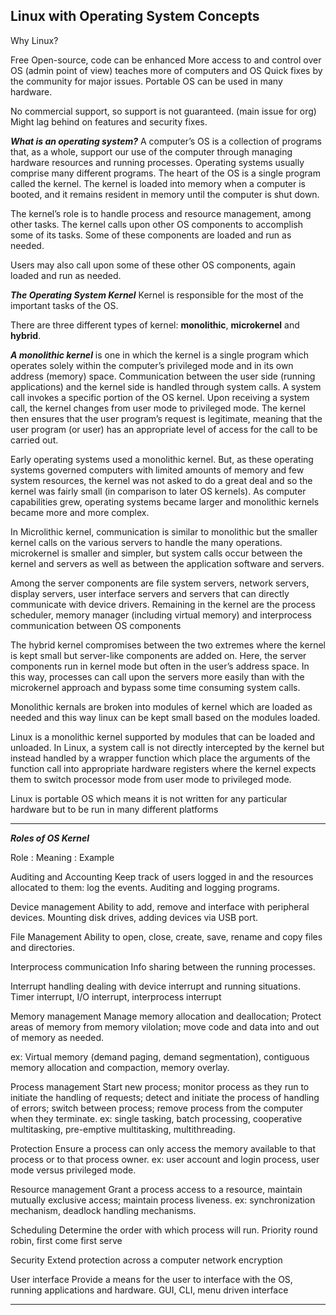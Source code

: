 ## Linux with Operating System Concepts


Why Linux?

Free 
Open-source, code can be enhanced
More access to and control over OS (admin point of view)
teaches more of computers and OS
Quick fixes by the community for major issues.
Portable OS can be used in many hardware.

No commercial support, so support is not guaranteed. (main issue for org)
Might lag behind on features and security fixes.


***What is an operating system?*** 
A computer’s OS is a collection of programs that, as a whole, support our use of the computer through managing hardware resources and running processes. 
Operating systems usually comprise many different programs. The heart of the OS is a single program called the kernel. The kernel is loaded into memory when a computer is booted, and it remains resident in memory until the computer is shut down. 

The kernel’s role is to handle process and resource management, among other tasks. The kernel calls upon other OS components to accomplish some of its tasks. Some of these components are loaded and run as needed.

Users may also call upon some of these other OS components, again loaded and run as needed.


***The Operating System Kernel***
Kernel is responsible for the most of the important tasks of the OS.

There are three different types of kernel: **monolithic**, **microkernel** and **hybrid**. 

***A monolithic kernel*** is one in which the kernel is a single program which operates solely within the computer’s privileged mode and in its own address (memory) space. 
Communication between the user side (running applications) and the kernel side is handled through system calls. 
A system call invokes a specific portion of the OS kernel. Upon receiving a system call, the kernel changes from user mode to privileged mode. 
The kernel then ensures that the user program’s request is legitimate, meaning that the user program (or user) has an appropriate level of access for the call to be carried out.

Early operating systems used a monolithic kernel. But, as these operating systems governed computers with limited amounts of memory and few system resources, the kernel was not asked to do a great deal and so the kernel was fairly small (in comparison to later OS kernels). As computer capabilities grew, operating systems became larger and monolithic kernels became more and more complex.

In Microlithic kernel, communication is similar to monolithic but the smaller kernel calls on the various servers to handle the many operations.
microkernel is smaller and simpler, but system calls occur between the kernel and servers as well as between the application software and servers.

Among the server components are file system servers, network servers, display servers, user interface servers and servers that can directly communicate with device drivers. Remaining in the kernel are the process scheduler, memory manager (including virtual memory) and interprocess
communication between OS components


The hybrid kernel compromises between the two extremes where the kernel is kept small but server-like components are added on. Here, the server components run in kernel mode but often in the user’s address space. In this way, processes can call upon the servers more easily than with the microkernel approach and bypass some time consuming system calls.


Monolithic kernals are broken into modules of kernel which are loaded as needed and this way linux can be kept small based on the modules loaded.


Linux is a monolithic kernel supported by modules that can be loaded and unloaded.
In Linux, a system call is not directly intercepted by the kernel but instead handled by a wrapper function which place the arguments of the function call into appropriate hardware registers where the kernel expects them to switch processor mode from user mode to privileged mode.

Linux is portable OS which means it is not written for any particular hardware but to be run in many different platforms



___

***Roles of OS Kernel***

Role : Meaning : Example

Auditing and Accounting
Keep track of users logged in and the resources allocated to them: log the events.
Auditing and logging programs.

Device management
Ability to add, remove and interface with peripheral devices.
Mounting disk drives, adding devices via USB port.

File Management
Ability to open, close, create, save, rename and copy files and directories.

Interprocess communication
Info sharing between the running processes.

Interrupt handling
dealing with device interrupt and running situations.
Timer interrupt, I/O interrupt, interprocess interrupt

Memory management
Manage memory allocation and deallocation; Protect areas of memory from memory vilolation; move code and data into and out of memory as needed.

ex: Virtual memory (demand paging, demand segmentation), contiguous memory allocation and compaction, memory overlay.


Process management
Start new process; monitor process as they run to initiate the handling of requests; detect and initiate the process of handling of errors; switch between process; remove process from the computer when they terminate.
ex: single tasking, batch processing, cooperative multitasking, pre-emptive multitasking, multithreading.

Protection
Ensure a process can only access the memory available to that process or to that process owner.
ex: user account and login process, user mode versus privileged mode.

Resource management
Grant a process access to a resource, maintain mutually exclusive access; maintain process liveness.
ex: synchronization mechanism, deadlock handling mechanisms.

Scheduling
Determine the order with which process will run.
Priority round robin, first come first serve

Security
Extend protection across a computer network
encryption

User interface
Provide a means for the user to interface with the OS, running applications and hardware.
GUI, CLI, menu driven interface

____






